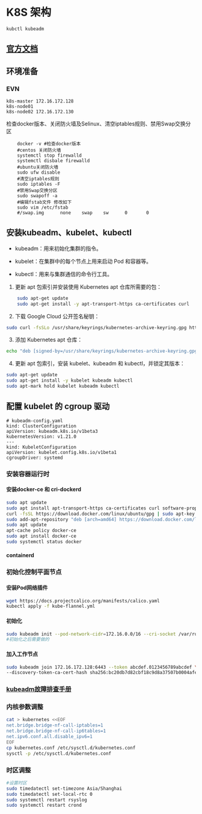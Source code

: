 # K8S 架构

    kubctl kubeadm

## [官方文档](https://kubernetes.io/zh-cn/docs/setup/production-environment/tools/kubeadm/install-kubeadm/)

## 环境准备

### EVN

    k8s-master 172.16.172.128
    k8s-node01
    k8s-node02 172.16.172.130
检查docker版本、关闭防火墙及Selinux、清空iptables规则、禁用Swap交换分区

```shell
    docker -v #检查docker版本
    #centos 关闭防火墙
    systemctl stop firewalld
    systemctl disbale firewalld
    #ubuntu关闭防火墙
    sudo ufw disable
    #清空iptables规则
    sudo iptables -F
    #禁用Swap交换分区
    sudo swapoff -a
    #编辑fstab文件 修改如下
    sudo vim /etc/fstab
    #/swap.img      none    swap    sw      0       0
```

## 安装kubeadm、kubelet、kubectl

- kubeadm：用来初始化集群的指令。

- kubelet：在集群中的每个节点上用来启动 Pod 和容器等。

- kubectl：用来与集群通信的命令行工具。

1. 更新 apt 包索引并安装使用 Kubernetes apt 仓库所需要的包：

```bash
    sudo apt-get update
    sudo apt-get install -y apt-transport-https ca-certificates curl
```

2. 下载 Google Cloud 公开签名秘钥：

```bash
sudo curl -fsSLo /usr/share/keyrings/kubernetes-archive-keyring.gpg https://packages.cloud.google.com/apt/doc/apt-key.gpg
```

3. 添加 Kubernetes apt 仓库：

```bash
echo "deb [signed-by=/usr/share/keyrings/kubernetes-archive-keyring.gpg] https://apt.kubernetes.io/ kubernetes-xenial main" | sudo tee /etc/apt/sources.list.d/kubernetes.list
```

4. 更新 apt 包索引，安装 kubelet、kubeadm 和 kubectl，并锁定其版本：

```bash
sudo apt-get update
sudo apt-get install -y kubelet kubeadm kubectl
sudo apt-mark hold kubelet kubeadm kubectl
```

## 配置 kubelet 的 cgroup 驱动

```
# kubeadm-config.yaml
kind: ClusterConfiguration
apiVersion: kubeadm.k8s.io/v1beta3
kubernetesVersion: v1.21.0
---
kind: KubeletConfiguration
apiVersion: kubelet.config.k8s.io/v1beta1
cgroupDriver: systemd
```

### 安装容器运行时

#### 安装docker-ce 和 cri-dockerd

```bash
sudo apt update 
sudo apt install apt-transport-https ca-certificates curl software-properties-common 
curl -fsSL https://download.docker.com/linux/ubuntu/gpg | sudo apt-key add - 
sudo add-apt-repository "deb [arch=amd64] https://download.docker.com/linux/ubuntu focal stable" 
sudo apt update
apt-cache policy docker-ce
sudo apt install docker-ce 
sudo systemctl status docker 
```

#### containerd

### 初始化控制平面节点

#### 安装Pod网络插件

```bash
wget https://docs.projectcalico.org/manifests/calico.yaml
kubectl apply -f kube-flannel.yml
```

#### 初始化

```bash
sudo kubeadm init --pod-network-cidr=172.16.0.0/16 --cri-socket /var/run/cri-dockerd.sock
#初始化之后需要做的

```

#### 加入工作节点

```bash
sudo kubeadm join 172.16.172.128:6443 --token abcdef.0123456789abcdef \
--discovery-token-ca-cert-hash sha256:bc20db7d82cbf18c9d8a37507b0004afe6d9eb2b64028bcaaf203e479006da7d --cri-socket /var/run/cri-dockerd.sock
```

### [kubeadm故障排查手册](https://kubernetes.io/zh-cn/docs/setup/production-environment/tools/kubeadm/troubleshooting-kubeadm/)

### 内核参数调整

```bash
cat > kubernetes <<EOF
net.bridge.bridge-nf-call-iptables=1
net.bridge.bridge-nf-call-ip6tables=1
net.ipv6.conf.all.disable_ipv6=1
EOF
cp kubernetes.conf /etc/sysctl.d/kubernetes.conf
sysctl -p /etc/sysctl.d/kubernetes.conf
```

### 时区调整

```bash
#设置时区
sudo timedatectl set-timezone Asia/Shanghai
sudo timedatectl set-local-rtc 0
sudo systemctl restart rsyslog
sudo systemctl restart crond
```
